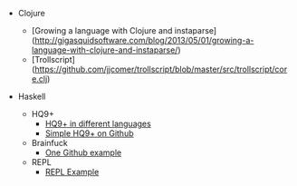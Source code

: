 - Clojure
  - [Growing a language with Clojure and instaparse] (http://gigasquidsoftware.com/blog/2013/05/01/growing-a-language-with-clojure-and-instaparse/)
  - [Trollscript] (https://github.com/jjcomer/trollscript/blob/master/src/trollscript/core.clj)

- Haskell
  - HQ9+
    - [HQ9+ in different languages](https://rosettacode.org/wiki/Execute_HQ9%2B/Haskell)
    - [Simple HQ9+ on Github](https://github.com/mike-burns/hs-hq9-/blob/master/hq9plus.hs)
  - Brainfuck
    - [One Github example](https://github.com/niklasb/haskell-brainfuck)
  - REPL
    - [REPL Example](https://github.com/groscoe/friedman-wand-letrec-language/blob/master/src/Repl.hs)
